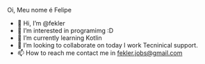 Oi, Meu nome é Felipe
- 👋 Hi, I’m @fekler
- 👀 I’m interested in programimg :D
- 🌱 I’m currently learning Kotlin
- 💞️ I’m looking to collaborate on today I work Tecninical support.
- 📫 How to reach me contact me in fekler.jobs@gmail.com

<!---
fekler/fekler is a ✨ special ✨ repository because its `README.md` (this file) appears on your GitHub profile.
You can click the Preview link to take a look at your changes.
--->
